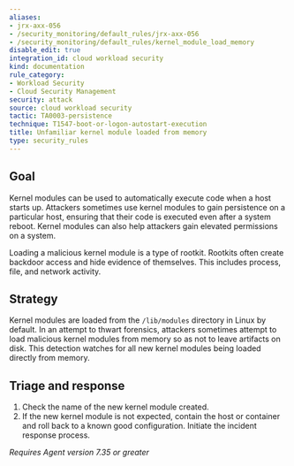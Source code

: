 ```yaml
---
aliases:
- jrx-axx-056
- /security_monitoring/default_rules/jrx-axx-056
- /security_monitoring/default_rules/kernel_module_load_memory
disable_edit: true
integration_id: cloud workload security
kind: documentation
rule_category:
- Workload Security
- Cloud Security Management
security: attack
source: cloud workload security
tactic: TA0003-persistence
technique: T1547-boot-or-logon-autostart-execution
title: Unfamiliar kernel module loaded from memory
type: security_rules
---
```


## Goal
Kernel modules can be used to automatically execute code when a host starts up. Attackers sometimes use kernel modules to gain persistence on a particular host, ensuring that their code is executed even after a system reboot. Kernel modules can also help attackers gain elevated permissions on a system.

Loading a malicious kernel module is a type of rootkit. Rootkits often create backdoor access and hide evidence of themselves. This includes process, file, and network activity.

## Strategy
Kernel modules are loaded from the `/lib/modules` directory in Linux by default. In an attempt to thwart forensics, attackers sometimes attempt to load malicious kernel modules from memory so as not to leave artifacts on disk. This detection watches for all new kernel modules being loaded directly from memory. 

## Triage and response
1. Check the name of the new kernel module created.
2. If the new kernel module is not expected, contain the host or container and roll back to a known good configuration. Initiate the incident response process.

*Requires Agent version 7.35 or greater*
